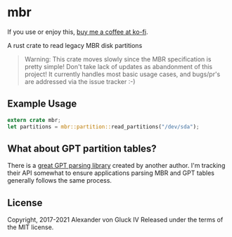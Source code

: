 # mbr

If you use or enjoy this, [buy me a coffee at ko-fi](https://ko-fi.com/Q5Q2QF1PE).

A rust crate to read legacy MBR disk partitions

> Warning: This crate moves slowly since the MBR specification is pretty simple! Don't take
> lack of updates as abandonment of this project!  It currently handles most basic usage
> cases, and bugs/pr's are addressed via the issue tracker :-)

## Example Usage

```rust
extern crate mbr;
let partitions = mbr::partition::read_partitions("/dev/sda");
```

## What about GPT partition tables?

There is a [great GPT parsing library](https://crates.io/crates/gpt) created by another author.
I'm tracking their API somewhat to ensure applications parsing MBR and GPT tables generally follows the same process.

## License

Copyright, 2017-2021 Alexander von Gluck IV
Released under the terms of the MIT license.

